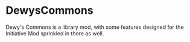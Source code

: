 # DewysCommons
Dewy's Commons is a library mod, with some features designed for the Initiative Mod sprinkled in there as well.
